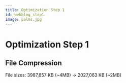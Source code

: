 ```yaml
---
title: Optimization Step 1
id: webblog_step1
image: palms.jpg
---
```


# Optimization Step 1

## File Compression

File sizes: 3987,857 KB (~4MB) -> 2027,063 KB (~2MB)